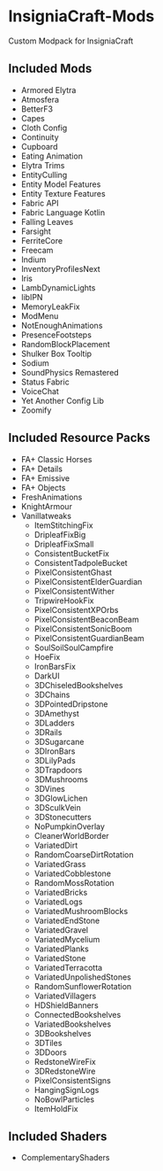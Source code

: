 # InsigniaCraft-Mods
Custom Modpack for InsigniaCraft

## Included Mods
- Armored Elytra
- Atmosfera
- BetterF3
- Capes
- Cloth Config
- Continuity
- Cupboard
- Eating Animation
- Elytra Trims
- EntityCulling
- Entity Model Features
- Entity Texture Features
- Fabric API
- Fabric Language Kotlin
- Falling Leaves
- Farsight
- FerriteCore
- Freecam
- Indium
- InventoryProfilesNext
- Iris
- LambDynamicLights
- libIPN
- MemoryLeakFix
- ModMenu
- NotEnoughAnimations
- PresenceFootsteps
- RandomBlockPlacement
- Shulker Box Tooltip
- Sodium
- SoundPhysics Remastered
- Status Fabric
- VoiceChat
- Yet Another Config Lib
- Zoomify

## Included Resource Packs
- FA+ Classic Horses
- FA+ Details
- FA+ Emissive
- FA+ Objects
- FreshAnimations
- KnightArmour
- Vanillatweaks
  -   ItemStitchingFix
  -   DripleafFixBig
  -   DripleafFixSmall
  -   ConsistentBucketFix
  -   ConsistentTadpoleBucket
  -   PixelConsistentGhast
  -   PixelConsistentElderGuardian
  -   PixelConsistentWither
  -   TripwireHookFix
  -   PixelConsistentXPOrbs
  -   PixelConsistentBeaconBeam
  -   PixelConsistentSonicBoom
  -   PixelConsistentGuardianBeam
  -   SoulSoilSoulCampfire
  -   HoeFix
  -   IronBarsFix
  -   DarkUI
  -   3DChiseledBookshelves
  -   3DChains
  -   3DPointedDripstone
  -   3DAmethyst
  -   3DLadders
  -   3DRails
  -   3DSugarcane
  -   3DIronBars
  -   3DLilyPads
  -   3DTrapdoors
  -   3DMushrooms
  -   3DVines
  -   3DGlowLichen
  -   3DSculkVein
  -   3DStonecutters
  -   NoPumpkinOverlay
  -   CleanerWorldBorder
  -   VariatedDirt
  -   RandomCoarseDirtRotation
  -   VariatedGrass
  -   VariatedCobblestone
  -   RandomMossRotation
  -   VariatedBricks
  -   VariatedLogs
  -   VariatedMushroomBlocks
  -   VariatedEndStone
  -   VariatedGravel
  -   VariatedMycelium
  -   VariatedPlanks
  -   VariatedStone
  -   VariatedTerracotta
  -   VariatedUnpolishedStones
  -   RandomSunflowerRotation
  -   VariatedVillagers
  -   HDShieldBanners
  -   ConnectedBookshelves
  -   VariatedBookshelves
  -   3DBookshelves
  -   3DTiles
  -   3DDoors
  -   RedstoneWireFix
  -   3DRedstoneWire
  -   PixelConsistentSigns
  -   HangingSignLogs
  -   NoBowlParticles
  -   ItemHoldFix

## Included Shaders
- ComplementaryShaders
